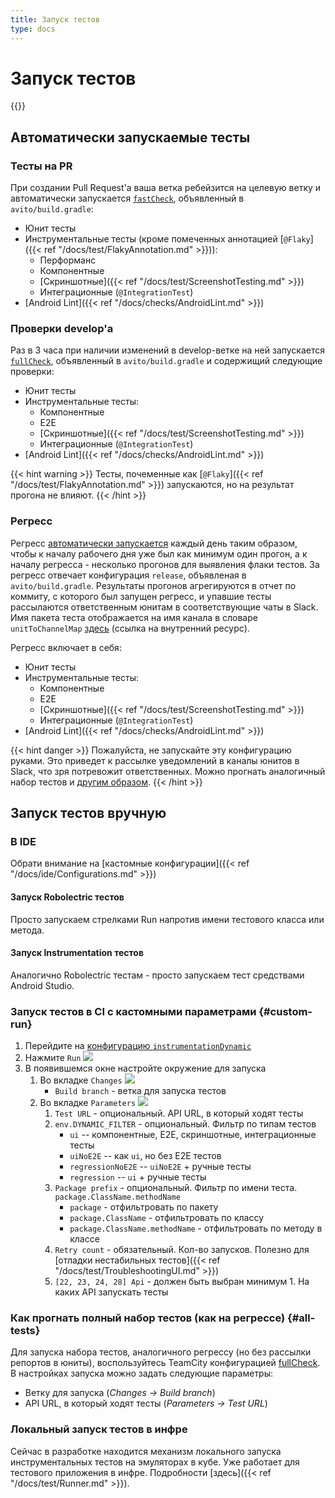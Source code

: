 ```yaml
---
title: Запуск тестов
type: docs
---
```


# Запуск тестов

{{<avito page>}}

## Автоматически запускаемые тесты

### Тесты на PR

При создании Pull Request'а ваша ветка ребейзится на целевую ветку и автоматически запускается
[`fastCheck`](http://links.k.avito.ru/PV), объявленный в `avito/build.gradle`:
- Юнит тесты
- Инструментальные тесты (кроме помеченных аннотацией [`@Flaky`]({{< ref "/docs/test/FlakyAnnotation.md" >}})):
  - Перформанс
  - Компонентные
  - [Скриншотные]({{< ref "/docs/test/ScreenshotTesting.md" >}})
  - Интеграционные (`@IntegrationTest`)
- [Android Lint]({{< ref "/docs/checks/AndroidLint.md" >}})

### Проверки develop'а

Раз в 3 часа при наличии изменений в develop-ветке на ней запускается [`fullCheck`](http://links.k.avito.ru/5u),
объявленный в `avito/build.gradle` и содержищий следующие проверки:
- Юнит тесты
- Инструментальные тесты:
  - Компонентные
  - E2E
  - [Скриншотные]({{< ref "/docs/test/ScreenshotTesting.md" >}})
  - Интеграционные (`@IntegrationTest`)
- [Android Lint]({{< ref "/docs/checks/AndroidLint.md" >}})

{{< hint warning >}}
Тесты, почеменные как [`@Flaky`]({{< ref "/docs/test/FlakyAnnotation.md" >}}) запускаются, но на результат прогона не влияют.
{{< /hint >}}

### Регресс

Регресс [автоматически запускается](http://links.k.avito.ru/OjE) каждый день таким образом, чтобы к началу рабочего дня
уже был как минимум один прогон, а к началу регресса - несколько прогонов для выявления флаки тестов. За регресс
отвечает конфигурация `release`, объявленая в `avito/build.gradle`. Результаты прогонов агрегируются в отчет по коммиту,
с которого был запущен регресс, и упавшие тесты рассылаются ответственным юнитам в соответствующие чаты в Slack. Имя
пакета теста отображается на имя канала в словаре `unitToChannelMap` [здесь](http://links.k.avito.ru/RM) (ссылка на
внутренний ресурс).

Регресс включает в себя:
- Юнит тесты
- Инструментальные тесты:
  - Компонентные
  - E2E
  - [Скриншотные]({{< ref "/docs/test/ScreenshotTesting.md" >}})
  - Интеграционные (`@IntegrationTest`)
- [Android Lint]({{< ref "/docs/checks/AndroidLint.md" >}})

{{< hint danger >}}
Пожалуйста, не запускайте эту конфигурацию руками. Это приведет к рассылке уведомлений в каналы юнитов в Slack, что зря
потревожит ответственных. Можно прогнать аналогичный набор тестов и [другим образом](#all-tests).
{{< /hint >}}

## Запуск тестов вручную

### В IDE

Обрати внимание на [кастомные конфигурации]({{< ref "/docs/ide/Configurations.md" >}})

#### Запуск Robolectric тестов

Просто запускаем стрелками Run напротив имени тестового класса или метода.

#### Запуск Instrumentation тестов

Аналогично Robolectric тестам - просто запускаем тест средствами Android Studio.

### Запуск тестов в CI с кастомными параметрами {#custom-run}

1. Перейдите на [конфигурацию `instrumentationDynamic`](http://links.k.avito.ru/tmctAvitoAndroidInstrumentationDynamic)
2. Нажмите `Run` ![](https://user-images.githubusercontent.com/8560287/89888381-86d8de80-dbd8-11ea-8369-55b517b07b39.png)
3. В появившемся окне настройте окружение для запуска
    1. Во вкладке `Changes`
    ![](https://user-images.githubusercontent.com/8560287/89891426-b6d6b080-dbdd-11ea-8de1-4b68d747d05e.png)
        - `Build branch` - ветка для запуска тестов
    1. Во вкладке `Parameters`
    ![](https://user-images.githubusercontent.com/8560287/89917357-607b6900-dc01-11ea-9241-e9192af6af06.png)
        1. `Test URL` - опциональный. API URL, в который ходят тесты
        2. `env.DYNAMIC_FILTER` - опциональный. Фильтр по типам тестов
            - `ui` -- компонентные, E2E, скриншотные, интеграционные тесты
            - `uiNoE2E` -- как `ui`, но без E2E тестов
            - `regressionNoE2E` -- `uiNoE2E` + ручные тесты
            - `regression` -- `ui` + ручные тесты
        3. `Package prefix` - опциональный. Фильтр по имени теста. `package.ClassName.methodName`
            - `package` - отфильтровать по пакету
            - `package.ClassName` - отфильтровать по классу
            - `package.ClassName.methodName` - отфильтровать по методу в классе
        4. `Retry count` - обязательный. Кол-во запусков. Полезно для [отладки нестабильных тестов]({{< ref "/docs/test/TroubleshootingUI.md" >}})
        5. `[22, 23, 24, 28] Api` - должен быть выбран минимум 1. На каких API запускать тесты

### Как прогнать полный набор тестов (как на регрессе) {#all-tests}

Для запуска набора тестов, аналогичного регрессу (но без рассылки репортов в юниты), воспользуйтесь TeamCity
конфигурацией [fullCheck](http://links.k.avito.ru/5u). В настройках запуска можно задать следующие параметры:
- Ветку для запуска (*Changes -> Build branch*)
- API URL, в который ходят тесты (*Parameters -> Test URL*)

### Локальный запуск тестов в инфре

Сейчас в разработке находится механизм локального запуска инструментальных тестов на эмуляторах в кубе. Уже работает для
тестового приложения в инфре. Подробности [здесь]({{< ref "/docs/test/Runner.md" >}}).

